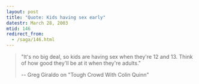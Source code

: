 ```yaml
---
layout: post
title: "Quote: Kids having sex early"
datestr: March 28, 2003
mtid: 146
redirect_from:
  - /saga/146.html
---
```


> "It's no big deal, so kids are having sex when they're 12 and 13. Think of how good they'll be at it when they're adults."
>
>-- Greg Giraldo on "Tough Crowd With Colin Quinn"
